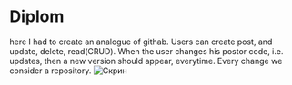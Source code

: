 # Diplom
here I had to create an analogue of githab. Users can create post, and update, delete, read(CRUD). 
When the user changes his postor code, i.e. updates, then a new version should appear, everytime. Every change we consider a repository.
![Скрин](https://github.com/photo_5195305446582370956_w.jpg)
